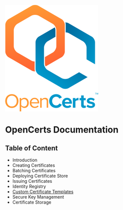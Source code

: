 ![OpenCerts Logo](./assets/logo.png)

# OpenCerts Documentation

## Table of Content

- Introduction
- Creating Certificates
- Batching Certificates
- Deploying Certificate Store
- Issuing Certificates
- Identity Registry
- [Custom Certificate Templates](./custom_template.md)
- Secure Key Management
- Certificate Storage